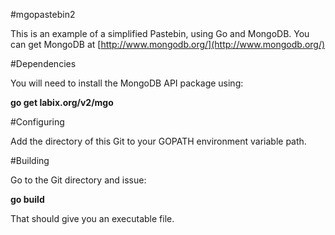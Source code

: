 #mgopastebin2

This is an example of a simplified Pastebin, using Go and MongoDB.
You can get MongoDB at [http://www.mongodb.org/](http://www.mongodb.org/)

#Dependencies

You will need to install the MongoDB API package using:

<b>go get labix.org/v2/mgo</b>

#Configuring

Add the directory of this Git to your GOPATH environment variable path.

#Building

Go to the Git directory and issue:

<b>go build</b>

That should give you an executable file.